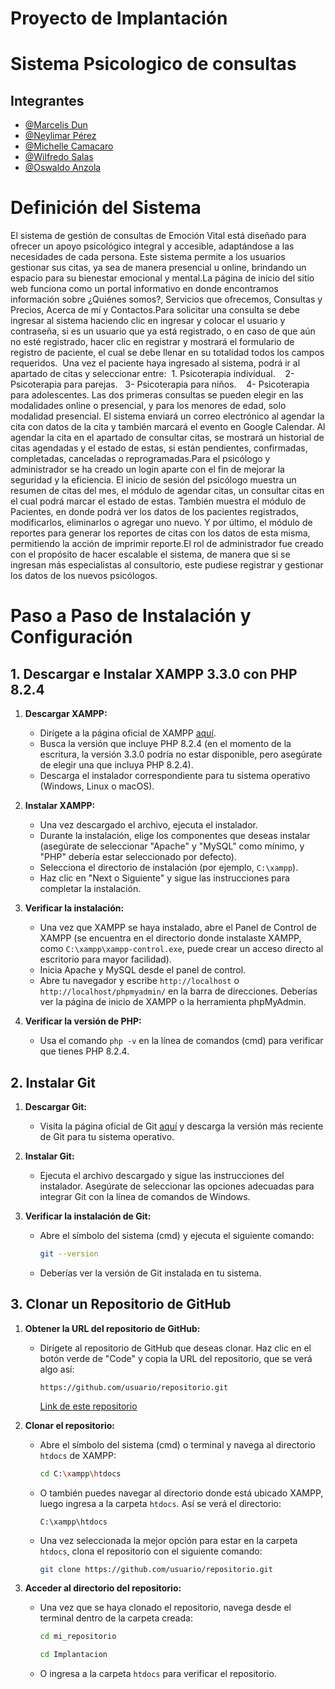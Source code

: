 
# Proyecto de Implantación

# Sistema Psicologico de consultas


## Integrantes

- [@Marcelis Dun](https://github.com/duma12322)
- [@Neylimar Pérez](https://github.com/Neylimar18)
- [@Michelle Camacaro](https://github.com/#)
- [@Wilfredo Salas](https://github.com/#)
- [@Oswaldo Anzola](https://github.com/rapanuti)

# Definición del Sistema
El sistema de gestión de consultas de Emoción Vital está diseñado para ofrecer un apoyo psicológico integral y accesible, adaptándose a las necesidades de cada persona. Este sistema permite a los usuarios gestionar sus citas, ya sea de manera presencial u online, brindando un espacio para su bienestar emocional y mental.La página de inicio del sitio web funciona como un portal informativo en donde encontramos información sobre ¿Quiénes somos?, Servicios que ofrecemos, Consultas y Precios, Acerca de mí y Contactos.Para solicitar una consulta se debe ingresar al sistema haciendo clic en ingresar y colocar el usuario y contraseña, si es un usuario que ya está registrado, o en caso de que aún no esté registrado, hacer clic en registrar y mostrará el formulario de registro de paciente, el cual se debe llenar en su totalidad todos los campos requeridos.  Una vez el paciente haya ingresado al sistema, podrá ir al apartado de citas y seleccionar entre: 
    1. Psicoterapia individual.    
    2- Psicoterapia para parejas.   
    3- Psicoterapia para niños.    
    4- Psicoterapia para adolescentes.
Las dos primeras consultas se pueden elegir en las modalidades online o presencial, y para los menores de edad, solo modalidad presencial. El sistema enviará un correo electrónico al agendar la cita con datos de la cita y también marcará el evento en Google Calendar. Al agendar la cita en el apartado de consultar citas, se mostrará un historial de citas agendadas y el estado de estas, si están pendientes, confirmadas, completadas, canceladas o reprogramadas.Para el psicólogo y administrador se ha creado un login aparte con el fin de mejorar la seguridad y la eficiencia. El inicio de sesión del psicólogo muestra un resumen de citas del mes, el módulo de agendar citas, un consultar citas en el cual podrá marcar el estado de estas. También muestra el módulo de Pacientes, en donde podrá ver los datos de los pacientes registrados, modificarlos, eliminarlos o agregar uno nuevo. Y por último, el módulo de reportes para generar los reportes de citas con los datos de esta misma, permitiendo la acción de imprimir reporte.El rol de administrador fue creado con el propósito de hacer escalable el sistema, de manera que si se ingresan más especialistas al consultorio, este pudiese registrar y gestionar los datos de los nuevos psicólogos.

# Paso a Paso de Instalación y Configuración

## 1. Descargar e Instalar XAMPP 3.3.0 con PHP 8.2.4

1. **Descargar XAMPP:**
   - Dirígete a la página oficial de XAMPP [aquí](https://www.apachefriends.org/es/download.html?form=MG0AV3).
   - Busca la versión que incluye PHP 8.2.4 (en el momento de la escritura, la versión 3.3.0 podría no estar disponible, pero asegúrate de elegir una que incluya PHP 8.2.4).
   - Descarga el instalador correspondiente para tu sistema operativo (Windows, Linux o macOS).

2. **Instalar XAMPP:**
   - Una vez descargado el archivo, ejecuta el instalador.
   - Durante la instalación, elige los componentes que deseas instalar (asegúrate de seleccionar "Apache" y "MySQL" como mínimo, y "PHP" debería estar seleccionado por defecto).
   - Selecciona el directorio de instalación (por ejemplo, `C:\xampp`).
   - Haz clic en "Next o Siguiente" y sigue las instrucciones para completar la instalación.

3. **Verificar la instalación:**
   - Una vez que XAMPP se haya instalado, abre el Panel de Control de XAMPP (se encuentra en el directorio donde instalaste XAMPP, como `C:\xampp\xampp-control.exe`, puede crear un acceso directo al escritorio para mayor facilidad).
   - Inicia Apache y MySQL desde el panel de control.
   - Abre tu navegador y escribe `http://localhost` o `http://localhost/phpmyadmin/` en la barra de direcciones. Deberías ver la página de inicio de XAMPP o la herramienta phpMyAdmin.

4. **Verificar la versión de PHP:**
   - Usa el comando `php -v` en la línea de comandos (cmd) para verificar que tienes PHP 8.2.4.

## 2. Instalar Git

1. **Descargar Git:**
   - Visita la página oficial de Git [aquí](https://git-scm.com/downloads) y descarga la versión más reciente de Git para tu sistema operativo.

2. **Instalar Git:**
   - Ejecuta el archivo descargado y sigue las instrucciones del instalador. Asegúrate de seleccionar las opciones adecuadas para integrar Git con la línea de comandos de Windows.

3. **Verificar la instalación de Git:**
   - Abre el símbolo del sistema (cmd) y ejecuta el siguiente comando:
     ```sh
     git --version
     ```
   - Deberías ver la versión de Git instalada en tu sistema.

## 3. Clonar un Repositorio de GitHub

1. **Obtener la URL del repositorio de GitHub:**
   - Dirígete al repositorio de GitHub que deseas clonar. Haz clic en el botón verde de "Code" y copia la URL del repositorio, que se verá algo así:
     ```plaintext
     https://github.com/usuario/repositorio.git
     ```
     [Link de este repositorio](https://github.com/duma12322/Implantacion)

2. **Clonar el repositorio:**
   - Abre el símbolo del sistema (cmd) o terminal y navega al directorio `htdocs` de XAMPP:
     ```sh
     cd C:\xampp\htdocs
     ```
   - O también puedes navegar al directorio donde está ubicado XAMPP, luego ingresa a la carpeta `htdocs`. Así se verá el directorio:
     ```plaintext
     C:\xampp\htdocs
     ```
   - Una vez seleccionada la mejor opción para estar en la carpeta `htdocs`, clona el repositorio con el siguiente comando:
     ```sh
     git clone https://github.com/usuario/repositorio.git
     ```

3. **Acceder al directorio del repositorio:**
   - Una vez que se haya clonado el repositorio, navega desde el terminal dentro de la carpeta creada:
     ```sh
     cd mi_repositorio
     ```
     ```sh
     cd Implantacion
     ```
   - O ingresa a la carpeta `htdocs` para verificar el repositorio.
